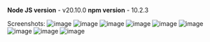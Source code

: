 **Node JS version** - v20.10.0
**npm version** - 10.2.3

Screenshots:
![image](https://github.com/muntheoy/react-project/assets/126160960/03fccd6d-3e30-46b7-8ed5-ccfd903d0046)
![image](https://github.com/muntheoy/react-project/assets/126160960/ad3dca84-fc54-4104-a209-a25098d712b2)
![image](https://github.com/muntheoy/react-project/assets/126160960/a121293d-f121-449f-a89b-82c0838bc8f6)
![image](https://github.com/muntheoy/react-project/assets/126160960/b5658d6b-df68-4126-8709-e2e8367c7cf1)
![image](https://github.com/muntheoy/react-project/assets/126160960/52cefaa6-6cca-4652-98ee-f247a996d6d8)
![image](https://github.com/muntheoy/react-project/assets/126160960/bffb2471-cef2-4490-8669-327fae372dcc)
![image](https://github.com/muntheoy/react-project/assets/126160960/0324dc23-7a1e-4ed2-93f5-d626ac234cc5)
![image](https://github.com/muntheoy/react-project/assets/126160960/848f135c-6344-4d7c-91ac-0b5f2cf77584)
![image](https://github.com/muntheoy/react-project/assets/126160960/f8a3041d-e13a-48c8-8c2e-98f84a9cb6c7)


